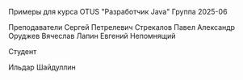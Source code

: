 Примеры для курса OTUS "Разработчик Java"
Группа 2025-06

Преподаватели
Сергей Петрелевич
Стрекалов Павел
Александр Оруджев
Вячеслав Лапин
Евгений Непомнящий

Студент

Ильдар Шайдуллин
